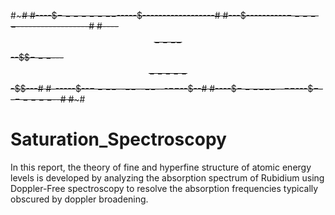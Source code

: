  #~~~~~~~~~~~~~~~~~~~~~~~~~~~~~~~~~~~~~#
#----$$--------$-----$------------------#
#---$----------$-----$------------------#
#----$$----$$--$$$---$---$$-----$$-$$---#
#------$--$----$--$--$--$--$---$--$--$--#
#----$$----$$--$--$--$---$$-$--$-----$--#
 #~~~~~~~~~~~~~~~~~~~~~~~~~~~~~~~~~~~~~#
# Saturation_Spectroscopy

In this report, the theory of fine and hyperfine structure of atomic energy levels is developed
by analyzing the absorption spectrum of Rubidium using Doppler-Free spectroscopy to resolve
the absorption frequencies typically obscured by doppler broadening.

